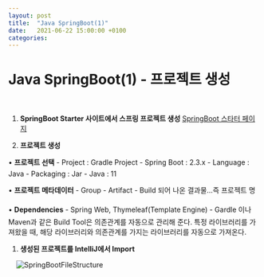 ```yaml
---
layout: post
title:  "Java SpringBoot(1)"
date:   2021-06-22 15:00:00 +0100
categories:
---
```


# Java SpringBoot(1) - 프로젝트 생성
&nbsp;
&nbsp;
1. **SpringBoot Starter 사이트에서 스프링 프로젝트 생성**
[SpringBoot 스타터 페이지](https://start.spring.io/)

2. **프로젝트 생성**

• **프로젝트 선택**
    - Project : Gradle Project
    - Spring Boot : 2.3.x
    - Language : Java
    - Packaging : Jar
    - Java : 11

• **프로젝트 메타데이터**
    - Group
    - Artifact - Build 되어 나온 결과물...즉 프로젝트 명

• **Dependencies**
    - Spring Web, Thymeleaf(Template Engine)
    - Gardle 이나 Maven과 같은 Build Tool은 의존관계를 자동으로 관리해 준다. 특정 라이브러리를 가져왔을 때, 해당 라이브러리와 의존관계를 가지는 라이브러리를 자동으로 가져온다.

1. **생성된 프로젝트를 IntelliJ에서 Import**

&nbsp;
&nbsp;
![SpringBootFileStructure](../../../../assets/images/SpringBoot_Structure.png)
